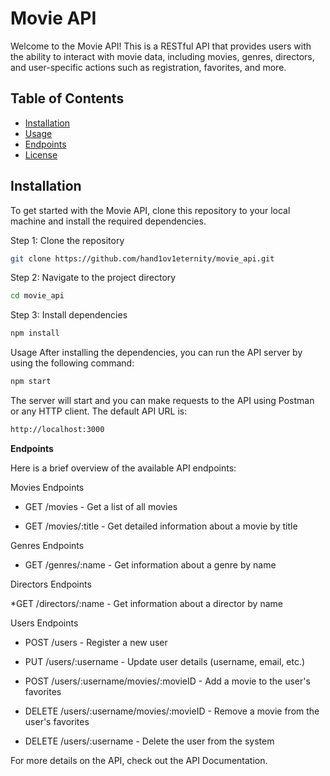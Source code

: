 # Movie API

Welcome to the Movie API! This is a RESTful API that provides users with the ability to interact with movie data, including movies, genres, directors, and user-specific actions such as registration, favorites, and more.

## Table of Contents

- [Installation](#installation)
- [Usage](#usage)
- [Endpoints](#endpoints)
- [License](#license)

## Installation

To get started with the Movie API, clone this repository to your local machine and install the required dependencies.

Step 1: Clone the repository

```bash
git clone https://github.com/hand1ov1eternity/movie_api.git
```
Step 2: Navigate to the project directory

```bash
cd movie_api
```
Step 3: Install dependencies

```bash
npm install
```
Usage
After installing the dependencies, you can run the API server by using the following command:

```bash
npm start
```

The server will start and you can make requests to the API using Postman or any HTTP client. The default API URL is:

```bash
http://localhost:3000
```
**Endpoints**

Here is a brief overview of the available API endpoints:

Movies Endpoints

* GET /movies - Get a list of all movies

* GET /movies/:title - Get detailed information about a movie by title

Genres Endpoints

* GET /genres/:name - Get information about a genre by name

Directors Endpoints

*GET /directors/:name - Get information about a director by name

Users Endpoints

* POST /users - Register a new user

* PUT /users/:username - Update user details (username, email, etc.)

* POST /users/:username/movies/:movieID - Add a movie to the user's favorites

* DELETE /users/:username/movies/:movieID - Remove a movie from the user's favorites

* DELETE /users/:username - Delete the user from the system

For more details on the API, check out the API Documentation.





